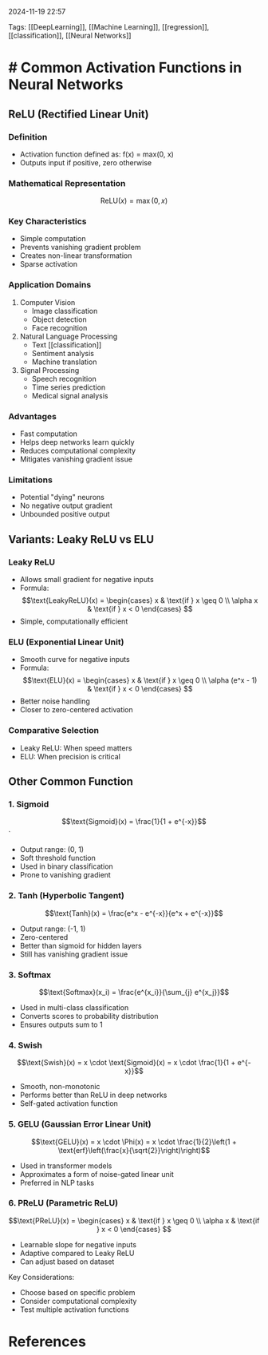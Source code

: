 2024-11-19 22:57


Tags: [[DeepLearning]], [[Machine Learning]], [[regression]], [[classification]], [[Neural Networks]]

# # Common Activation Functions in Neural Networks

## ReLU (Rectified Linear Unit)

### Definition

- Activation function defined as: f(x) = max(0, x)
- Outputs input if positive, zero otherwise

### Mathematical Representation

$$\text{ReLU}(x) = \max(0, x)$$

### Key Characteristics

- Simple computation
- Prevents vanishing gradient problem
- Creates non-linear transformation
- Sparse activation

### Application Domains

1. Computer Vision
    - Image classification
    - Object detection
    - Face recognition
2. Natural Language Processing
    - Text [[classification]]
    - Sentiment analysis
    - Machine translation
3. Signal Processing
    - Speech recognition
    - Time series prediction
    - Medical signal analysis

### Advantages

- Fast computation
- Helps deep networks learn quickly
- Reduces computational complexity
- Mitigates vanishing gradient issue

### Limitations

- Potential "dying" neurons
- No negative output gradient
- Unbounded positive output

## Variants: Leaky ReLU vs ELU

### Leaky ReLU

- Allows small gradient for negative inputs
- Formula: $$\text{LeakyReLU}(x) = \begin{cases} x & \text{if } x \geq 0 \\ \alpha x & \text{if } x < 0 \end{cases} $$
- Simple, computationally efficient

### ELU (Exponential Linear Unit)

- Smooth curve for negative inputs
- Formula: $$\text{ELU}(x) = \begin{cases} x & \text{if } x \geq 0 \\ \alpha (e^x - 1) & \text{if } x < 0 \end{cases} $$
- Better noise handling
- Closer to zero-centered activation

### Comparative Selection

- Leaky ReLU: When speed matters
- ELU: When precision is critical
## Other Common Function

### 1. Sigmoid


$$\text{Sigmoid}(x) = \frac{1}{1 + e^{-x}}$$`

- Output range: (0, 1)
- Soft threshold function
- Used in binary classification
- Prone to vanishing gradient

### 2. Tanh (Hyperbolic Tangent)

$$\text{Tanh}(x) = \frac{e^x - e^{-x}}{e^x + e^{-x}}$$

- Output range: (-1, 1)
- Zero-centered
- Better than sigmoid for hidden layers
- Still has vanishing gradient issue

### 3. Softmax

$$\text{Softmax}(x_i) = \frac{e^{x_i}}{\sum_{j} e^{x_j}}$$

- Used in multi-class classification
- Converts scores to probability distribution
- Ensures outputs sum to 1

### 4. Swish

$$\text{Swish}(x) = x \cdot \text{Sigmoid}(x) = x \cdot \frac{1}{1 + e^{-x}}$$
- Smooth, non-monotonic
- Performs better than ReLU in deep networks
- Self-gated activation function

### 5. GELU (Gaussian Error Linear Unit)

$$\text{GELU}(x) = x \cdot \Phi(x) = x \cdot \frac{1}{2}\left(1 + \text{erf}\left(\frac{x}{\sqrt{2}}\right)\right)$$

- Used in transformer models
- Approximates a form of noise-gated linear unit
- Preferred in NLP tasks

### 6. PReLU (Parametric ReLU)

$$\text{PReLU}(x) = \begin{cases} x & \text{if } x \geq 0 \\ \alpha x & \text{if } x < 0 \end{cases} $$

- Learnable slope for negative inputs
- Adaptive compared to Leaky ReLU
- Can adjust based on dataset

Key Considerations:

- Choose based on specific problem
- Consider computational complexity
- Test multiple activation functions



# References
